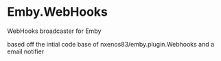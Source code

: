 # Emby.WebHooks
WebHooks broadcaster for Emby

based off the intial code base of nxenos83/emby.plugin.Webhooks and a email notifier